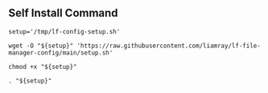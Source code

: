 ## Self Install Command


```
setup='/tmp/lf-config-setup.sh'

wget -O "${setup}" 'https://raw.githubusercontent.com/liamray/lf-file-manager-config/main/setup.sh'

chmod +x "${setup}"

. "${setup}"
```
